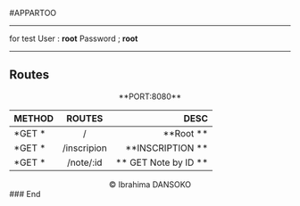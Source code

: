 #APPARTOO


--- 
for test  User : **root** Password ; **root**

------------



## Routes

<center> **PORT:8080** </center> 


| METHOD  | ROUTES  | DESC |
| :------------ |:---------------:| -----:|
| *GET *  |/ | **Root **|
| *GET *  |/inscripion | **INSCRIPTION **|
| *GET *  |/note/:id | ** GET Note by ID **|



<center>
 &copy; Ibrahima DANSOKO
</center>
### End
